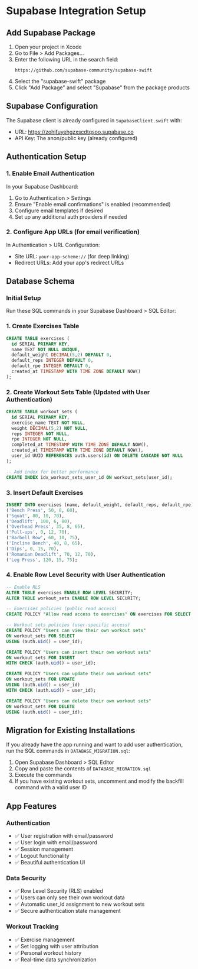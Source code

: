 # Supabase Integration Setup

## Add Supabase Package
1. Open your project in Xcode
2. Go to File > Add Packages...
3. Enter the following URL in the search field:
   ```
   https://github.com/supabase-community/supabase-swift
   ```
4. Select the "supabase-swift" package
5. Click "Add Package" and select "Supabase" from the package products

## Supabase Configuration
The Supabase client is already configured in `SupabaseClient.swift` with:
- URL: https://zohjfuyehgzxscdtqsoo.supabase.co
- API Key: The anon/public key (already configured)

## Authentication Setup

### 1. Enable Email Authentication
In your Supabase Dashboard:
1. Go to Authentication > Settings
2. Ensure "Enable email confirmations" is enabled (recommended)
3. Configure email templates if desired
4. Set up any additional auth providers if needed

### 2. Configure App URLs (for email verification)
In Authentication > URL Configuration:
- Site URL: `your-app-scheme://` (for deep linking)
- Redirect URLs: Add your app's redirect URLs

## Database Schema

### Initial Setup
Run these SQL commands in your Supabase Dashboard > SQL Editor:

### 1. Create Exercises Table
```sql
CREATE TABLE exercises (
  id SERIAL PRIMARY KEY,
  name TEXT NOT NULL UNIQUE,
  default_weight DECIMAL(5,2) DEFAULT 0,
  default_reps INTEGER DEFAULT 0,
  default_rpe INTEGER DEFAULT 0,
  created_at TIMESTAMP WITH TIME ZONE DEFAULT NOW()
);
```

### 2. Create Workout Sets Table (Updated with User Authentication)
```sql
CREATE TABLE workout_sets (
  id SERIAL PRIMARY KEY,
  exercise_name TEXT NOT NULL,
  weight DECIMAL(5,2) NOT NULL,
  reps INTEGER NOT NULL,
  rpe INTEGER NOT NULL,
  completed_at TIMESTAMP WITH TIME ZONE DEFAULT NOW(),
  created_at TIMESTAMP WITH TIME ZONE DEFAULT NOW(),
  user_id UUID REFERENCES auth.users(id) ON DELETE CASCADE NOT NULL
);

-- Add index for better performance
CREATE INDEX idx_workout_sets_user_id ON workout_sets(user_id);
```

### 3. Insert Default Exercises
```sql
INSERT INTO exercises (name, default_weight, default_reps, default_rpe) VALUES
('Bench Press', 50, 8, 60),
('Squat', 80, 10, 70),
('Deadlift', 100, 6, 80),
('Overhead Press', 35, 8, 65),
('Pull-ups', 0, 12, 70),
('Barbell Row', 60, 10, 75),
('Incline Bench', 40, 8, 65),
('Dips', 0, 15, 70),
('Romanian Deadlift', 70, 12, 70),
('Leg Press', 120, 15, 75);
```

### 4. Enable Row Level Security with User Authentication
```sql
-- Enable RLS
ALTER TABLE exercises ENABLE ROW LEVEL SECURITY;
ALTER TABLE workout_sets ENABLE ROW LEVEL SECURITY;

-- Exercises policies (public read access)
CREATE POLICY "Allow read access to exercises" ON exercises FOR SELECT USING (true);

-- Workout sets policies (user-specific access)
CREATE POLICY "Users can view their own workout sets" 
ON workout_sets FOR SELECT 
USING (auth.uid() = user_id);

CREATE POLICY "Users can insert their own workout sets" 
ON workout_sets FOR INSERT 
WITH CHECK (auth.uid() = user_id);

CREATE POLICY "Users can update their own workout sets" 
ON workout_sets FOR UPDATE 
USING (auth.uid() = user_id) 
WITH CHECK (auth.uid() = user_id);

CREATE POLICY "Users can delete their own workout sets" 
ON workout_sets FOR DELETE 
USING (auth.uid() = user_id);
```

## Migration for Existing Installations

If you already have the app running and want to add user authentication, run the SQL commands in `DATABASE_MIGRATION.sql`:

1. Open Supabase Dashboard > SQL Editor
2. Copy and paste the contents of `DATABASE_MIGRATION.sql`
3. Execute the commands
4. If you have existing workout sets, uncomment and modify the backfill command with a valid user ID

## App Features

### Authentication
- ✅ User registration with email/password
- ✅ User login with email/password  
- ✅ Session management
- ✅ Logout functionality
- ✅ Beautiful authentication UI

### Data Security
- ✅ Row Level Security (RLS) enabled
- ✅ Users can only see their own workout data
- ✅ Automatic user_id assignment to new workout sets
- ✅ Secure authentication state management

### Workout Tracking
- ✅ Exercise management
- ✅ Set logging with user attribution
- ✅ Personal workout history
- ✅ Real-time data synchronization 